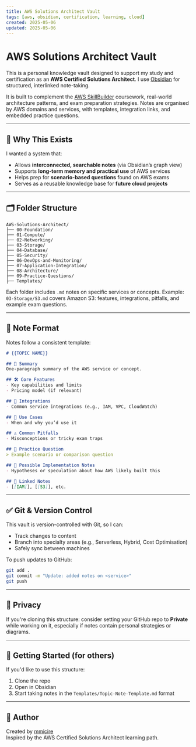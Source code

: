 ```yaml
---
title: AWS Solutions Architect Vault
tags: [aws, obsidian, certification, learning, cloud]
created: 2025-05-06
updated: 2025-05-06
---
```


# AWS Solutions Architect Vault

This is a personal knowledge vault designed to support my study and certification as an **AWS Certified Solutions Architect**. I use [Obsidian](https://obsidian.md/) for structured, interlinked note-taking.

It is built to complement the [AWS SkillBuilder](https://skillbuilder.aws) coursework, real-world architecture patterns, and exam preparation strategies. Notes are organised by AWS domains and services, with templates, integration links, and embedded practice questions.

---

## 🧠 Why This Exists

I wanted a system that:

- Allows **interconnected, searchable notes** (via Obsidian’s graph view)
- Supports **long-term memory and practical use** of AWS services
- Helps prep for **scenario-based questions** found on AWS exams
- Serves as a reusable knowledge base for **future cloud projects**

---

## 🗂 Folder Structure

```
AWS-Solutions-Architect/
├── 00-Foundation/
├── 01-Compute/
├── 02-Networking/
├── 03-Storage/
├── 04-Database/
├── 05-Security/
├── 06-DevOps-and-Monitoring/
├── 07-Application-Integration/
├── 08-Architecture/
├── 09-Practice-Questions/
├── Templates/
```

Each folder includes `.md` notes on specific services or concepts. Example:  
`03-Storage/S3.md` covers Amazon S3: features, integrations, pitfalls, and example exam questions.

---

## 📘 Note Format

Notes follow a consistent template:

```markdown
# {{TOPIC NAME}}

## 📌 Summary
One-paragraph summary of the AWS service or concept.

## 🛠️ Core Features
- Key capabilities and limits
- Pricing model (if relevant)

## 🔗 Integrations
- Common service integrations (e.g., IAM, VPC, CloudWatch)

## 📘 Use Cases
- When and why you’d use it

## ⚠️ Common Pitfalls
- Misconceptions or tricky exam traps

## 🧪 Practice Question
> Example scenario or comparison question

## 💭 Possible Implementation Notes
- Hypotheses or speculation about how AWS likely built this

## 🔁 Linked Notes
- [[IAM]], [[S3]], etc.
```

---

## ✅ Git & Version Control

This vault is version-controlled with Git, so I can:

- Track changes to content
- Branch into specialty areas (e.g., Serverless, Hybrid, Cost Optimisation)
- Safely sync between machines

To push updates to GitHub:

```bash
git add .
git commit -m "Update: added notes on <service>"
git push
```

---

## 🔐 Privacy

If you're cloning this structure: consider setting your GitHub repo to **Private** while working on it, especially if notes contain personal strategies or diagrams.

---

## 🚀 Getting Started (for others)

If you'd like to use this structure:
1. Clone the repo
2. Open in Obsidian
3. Start taking notes in the `Templates/Topic-Note-Template.md` format

---

## 🌱 Author

Created by [mmicire](https://github.com/mmicire)  
Inspired by the AWS Certified Solutions Architect learning path.
